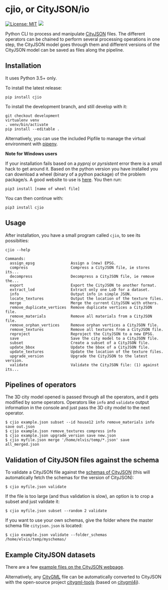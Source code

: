# cjio, or CityJSON/io

[![License: MIT](https://img.shields.io/badge/License-MIT-yellow.svg)](https://github.com/tudelft3d/cjio/blob/master/LICENSE)
[![](https://badge.fury.io/py/cjio.svg)](https://pypi.org/project/cjio/)

Python CLI to process and manipulate [CityJSON](http://www.cityjson.org) files.
The different operators can be chained to perform several processing operations in one step, the CityJSON model goes through them and different versions of the CityJSON model can be saved as files along the pipeline.


## Installation

It uses Python 3.5+ only.

To install the latest release:

```console
pip install cjio
```

To install the development branch, and still develop with it:

```console
git checkout development
virtualenv venv
. venv/bin/activate
pip install --editable .
```

Alternatively, you can use the included Pipfile to manage the virtual environment with [pipenv](https://pipenv.readthedocs.io/en/latest/).

**Note for Windows users**

If your installation fails based on a *pyproj* or *pyrsistent* error there is a small hack to get around it.
Based on the python version you have installed you can download a wheel (binary of a python package) of the problem package/s.
A good website to use is [here](https://www.lfd.uci.edu/~gohlke/pythonlibs).
You then run:

```console
pip3 install [name of wheel file]
```

You can then continue with:

```console
pip3 install cjio
```

## Usage

After installation, you have a small program called `cjio`, to see its possibities:

```console
cjio --help

Commands:
  assign_epsg                Assign a (new) EPSG.
  compress                   Compress a CityJSON file, ie stores its...
  decompress                 Decompress a CityJSON file, ie remove the...
  export                     Export the CityJSON to another format.
  extract_lod                Extract only one LoD for a dataset.
  info                       Output info in simple JSON.
  locate_textures            Output the location of the texture files.
  merge                      Merge the current CityJSON with others.
  remove_duplicate_vertices  Remove duplicate vertices a CityJSON file.
  remove_materials           Remove all materials from a CityJSON file.
  remove_orphan_vertices     Remove orphan vertices a CityJSON file.
  remove_textures            Remove all textures from a CityJSON file.
  reproject                  Reproject the CityJSON to a new EPSG.
  save                       Save the city model to a CityJSON file.
  subset                     Create a subset of a CityJSON file.
  update_bbox                Update the bbox of a CityJSON file.
  update_textures            Update the location of the texture files.
  upgrade_version            Upgrade the CityJSON to the latest version.
  validate                   Validate the CityJSON file: (1) against its...
```


## Pipelines of operators

The 3D city model opened is passed through all the operators, and it gets modified by some operators.
Operators like `info` and `validate` output information in the console and just pass the 3D city model to the next operator.

```console
$ cjio example.json subset --id house12 info remove_materials info save out.json
$ cjio example.json remove_textures compress info
$ cjio example.json upgrade_version save new.json
$ cjio myfile.json merge '/home/elvis/temp/*.json' save all_merged.json
```


## Validation of CityJSON files against the schema

To validate a CityJSON file against the [schemas of CityJSON](https://github.com/tudelft3d/cityjson/tree/master/schema) (this will automatically fetch the schemas for the version of CityJSON):

```console
$ cjio myfile.json validate
```

If the file is too large (and thus validation is slow), an option is to crop a subset and just validate it:

```console
$ cjio myfile.json subset --random 2 validate
```

If you want to use your own schemas, give the folder where the master schema file `cityjson.json` is located:

```console
$ cjio example.json validate --folder_schemas /home/elvis/temp/myschemas/
```


## Example CityJSON datasets

There are a few [example files on the CityJSON webpage](https://www.cityjson.org/datasets/).

Alternatively, any [CityGML](https://www.citygml.org) file can be automatically converted to CityJSON with the open-source project [citygml-tools](https://github.com/citygml4j/citygml-tools) (based on [citygml4j](https://github.com/citygml4j/citygml4j)).


